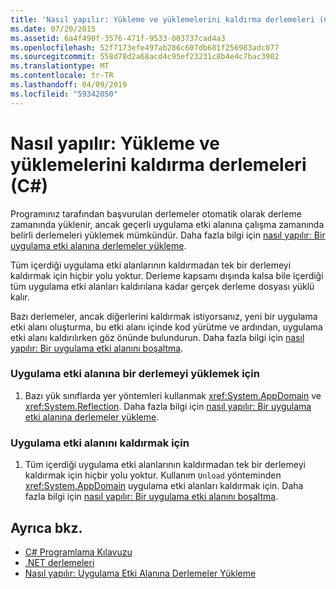 ```yaml
---
title: 'Nasıl yapılır: Yükleme ve yüklemelerini kaldırma derlemeleri (C#)'
ms.date: 07/20/2015
ms.assetid: 6a4f490f-3576-471f-9533-003737cad4a3
ms.openlocfilehash: 52f7173efe497ab286c607db681f256983adc077
ms.sourcegitcommit: 558d78d2a68acd4c95ef23231c8b4e4c7bac3902
ms.translationtype: MT
ms.contentlocale: tr-TR
ms.lasthandoff: 04/09/2019
ms.locfileid: "59342050"
---
```

# <a name="how-to-load-and-unload-assemblies-c"></a>Nasıl yapılır: Yükleme ve yüklemelerini kaldırma derlemeleri (C#)
Programınız tarafından başvurulan derlemeler otomatik olarak derleme zamanında yüklenir, ancak geçerli uygulama etki alanına çalışma zamanında belirli derlemeleri yüklemek mümkündür. Daha fazla bilgi için [nasıl yapılır: Bir uygulama etki alanına derlemeler yükleme](../../../../framework/app-domains/how-to-load-assemblies-into-an-application-domain.md).  
  
 Tüm içerdiği uygulama etki alanlarının kaldırmadan tek bir derlemeyi kaldırmak için hiçbir yolu yoktur. Derleme kapsamı dışında kalsa bile içerdiği tüm uygulama etki alanları kaldırılana kadar gerçek derleme dosyası yüklü kalır.  
  
 Bazı derlemeler, ancak diğerlerini kaldırmak istiyorsanız, yeni bir uygulama etki alanı oluşturma, bu etki alanı içinde kod yürütme ve ardından, uygulama etki alanı kaldırılırken göz önünde bulundurun. Daha fazla bilgi için [nasıl yapılır: Bir uygulama etki alanını boşaltma](../../../../framework/app-domains/how-to-unload-an-application-domain.md).  
  
### <a name="to-load-an-assembly-into-an-application-domain"></a>Uygulama etki alanına bir derlemeyi yüklemek için  
  
1. Bazı yük sınıflarda yer yöntemleri kullanmak <xref:System.AppDomain> ve <xref:System.Reflection>. Daha fazla bilgi için [nasıl yapılır: Bir uygulama etki alanına derlemeler yükleme](../../../../framework/app-domains/how-to-load-assemblies-into-an-application-domain.md).  
  
### <a name="to-unload-an-application-domain"></a>Uygulama etki alanını kaldırmak için  
  
1. Tüm içerdiği uygulama etki alanlarının kaldırmadan tek bir derlemeyi kaldırmak için hiçbir yolu yoktur. Kullanım `Unload` yönteminden <xref:System.AppDomain> uygulama etki alanları kaldırmak için. Daha fazla bilgi için [nasıl yapılır: Bir uygulama etki alanını boşaltma](../../../../framework/app-domains/how-to-unload-an-application-domain.md).  
  
## <a name="see-also"></a>Ayrıca bkz.

- [C# Programlama Kılavuzu](../../../../csharp/programming-guide/index.md)
- [.NET derlemeleri](../../../../standard/assembly/index.md)
- [Nasıl yapılır: Uygulama Etki Alanına Derlemeler Yükleme](../../../../framework/app-domains/how-to-load-assemblies-into-an-application-domain.md)
